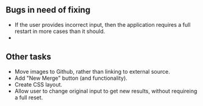 ## Bugs in need of fixing
-   If the user provides incorrect input, then the application requires a full restart in more cases than it should.
-   


## Other tasks
-   Move images to Github, rather than linking to external source.
-   Add "New Merge" button (and functionality).
-   Create CSS layout.
-   Allow user to change original input to get new results, without requireing a full reset.